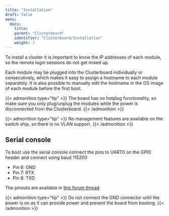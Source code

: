 ```yaml
---
title: "Installation"
draft: false
menu:
  docs:
    title:
    parent: "Clusterboard"
    identifier: "Clusterboard/Installation"
    weight: 3
---
```


To install a cluster it is important to know the IP addresses of each module, so the remote login sessions do not get mixed up.

Each module may be plugged into the Clusterboard individually or consecutively, which makes it easy to assign a hostname to each module separately. It is also possible to manually edit the hostname in the OS image of each module before the first boot.

{{< admonition type="tip" >}}
The board has no hotplug functionality, so make sure you only plug/unplug the modules while the power is disconnected from the Clusterboard.
{{< /admonition >}}

{{< admonition type="tip" >}}
No management features are available on the switch ship, so there is no VLAN support.
{{< /admonition >}}

## Serial console

To boot use the serial console connect the pins to UART0 on the GPIO header and connect using baud 115200

* Pin 6: GND
* Pin 7: RTX
* Pin 8: TXD

The pinouts are available in [this forum thread](https://forum.pine64.org/showthread.php?tid=8058).

{{< admonition type="tip" >}}
Do not connect the GND connector until the power is on as it can provide power and prevent the board from booting.
{{< /admonition >}}
